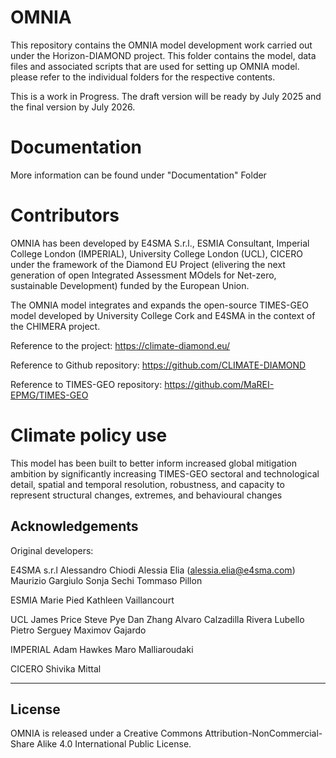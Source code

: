 # OMNIA
This repository contains the OMNIA model development work carried out under the Horizon-DIAMOND project.
This folder contains the model, data files and associated scripts that are used for setting up OMNIA model. please refer to the individual folders for the respective contents.

This is a work in Progress. The draft version will be ready by July 2025 and the final version by July 2026.

# Documentation
More information can be found under "Documentation" Folder


# Contributors
OMNIA has been developed by E4SMA S.r.l., ESMIA Consultant, Imperial College London (IMPERIAL), University College London (UCL), CICERO  under the framework of the Diamond EU Project (elivering the next generation of open Integrated Assessment MOdels for Net-zero, sustainable Development) funded by the European Union. 

The OMNIA model integrates and expands the open-source TIMES-GEO model developed by University College Cork and E4SMA in the context of the CHIMERA project.

Reference to the project: https://climate-diamond.eu/

Reference to Github repository: https://github.com/CLIMATE-DIAMOND

Reference to TIMES-GEO repository: https://github.com/MaREI-EPMG/TIMES-GEO
 
# Climate policy use
This model has been built to better inform increased global mitigation ambition by significantly increasing TIMES-GEO sectoral and technological detail, spatial and temporal resolution, robustness, and capacity to represent structural changes, extremes, and behavioural changes


## Acknowledgements  
Original developers: 

E4SMA s.r.l
Alessandro Chiodi
Alessia Elia (alessia.elia@e4sma.com)
Maurizio Gargiulo
Sonja Sechi
Tommaso Pillon

ESMIA
Marie Pied
Kathleen Vaillancourt

UCL
James Price
Steve Pye
Dan Zhang
Alvaro Calzadilla Rivera
Lubello Pietro
Serguey Maximov Gajardo 

IMPERIAL
Adam Hawkes
Maro Malliaroudaki 

CICERO
Shivika Mittal

---

## License  
OMNIA is released under a Creative Commons Attribution-NonCommercial-Share Alike 4.0 International Public License.


